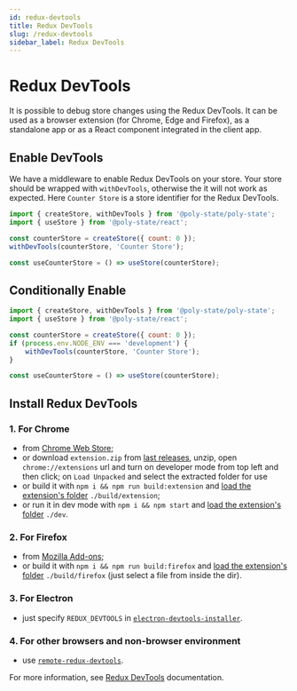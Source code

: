 ```yaml
---
id: redux-devtools
title: Redux DevTools
slug: /redux-devtools
sidebar_label: Redux DevTools
---
```


# Redux DevTools

It is possible to debug store changes using the Redux DevTools. It can be used as a browser extension (for Chrome, Edge and Firefox), as a standalone app or as a React component integrated in the client app.

## Enable DevTools

We have a middleware to enable Redux DevTools on your store. Your store should be wrapped with `withDevTools`, otherwise the it will not work as expected. Here `Counter Store` is a store identifier for the Redux DevTools.

```jsx {5}
import { createStore, withDevTools } from '@poly-state/poly-state';
import { useStore } from '@poly-state/react';

const counterStore = createStore({ count: 0 });
withDevTools(counterStore, 'Counter Store');

const useCounterStore = () => useStore(counterStore);
```

## Conditionally Enable

```jsx {5-7}
import { createStore, withDevTools } from '@poly-state/poly-state';
import { useStore } from '@poly-state/react';

const counterStore = createStore({ count: 0 });
if (process.env.NODE_ENV === 'development') {
	withDevTools(counterStore, 'Counter Store');
}

const useCounterStore = () => useStore(counterStore);
```

## Install Redux DevTools

### 1. For Chrome

- from [Chrome Web Store](https://chrome.google.com/webstore/detail/redux-devtools/lmhkpmbekcpmknklioeibfkpmmfibljd);
- or download `extension.zip` from [last releases](https://github.com/zalmoxisus/redux-devtools-extension/releases), unzip, open `chrome://extensions` url and turn on developer mode from top left and then click; on `Load Unpacked` and select the extracted folder for use
- or build it with `npm i && npm run build:extension` and [load the extension's folder](https://developer.chrome.com/extensions/getstarted#unpacked) `./build/extension`;
- or run it in dev mode with `npm i && npm start` and [load the extension's folder](https://developer.chrome.com/extensions/getstarted#unpacked) `./dev`.

### 2. For Firefox

- from [Mozilla Add-ons](https://addons.mozilla.org/en-US/firefox/addon/reduxdevtools/);
- or build it with `npm i && npm run build:firefox` and [load the extension's folder](https://developer.mozilla.org/en-US/Add-ons/WebExtensions/Temporary_Installation_in_Firefox) `./build/firefox` (just select a file from inside the dir).

### 3. For Electron

- just specify `REDUX_DEVTOOLS` in [`electron-devtools-installer`](https://github.com/GPMDP/electron-devtools-installer).

### 4. For other browsers and non-browser environment

- use [`remote-redux-devtools`](https://github.com/zalmoxisus/remote-redux-devtools).

For more information, see [Redux DevTools](https://github.com/reduxjs/redux-devtools/tree/main/extension) documentation.
